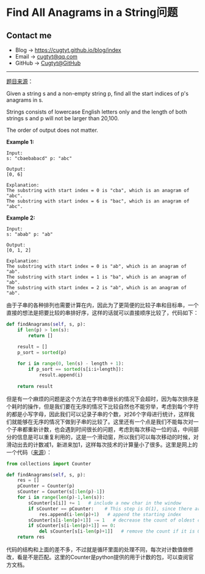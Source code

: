 # Find All Anagrams in a String问题

## Contact me

* Blog -> <https://cugtyt.github.io/blog/index>
* Email -> <cugtyt@qq.com>
* GitHub -> [Cugtyt@GitHub](https://github.com/Cugtyt)

---

[题目来源](https://leetcode.com/problems/find-all-anagrams-in-a-string/description/)：

Given a string s and a non-empty string p, find all the start indices of p's anagrams in s.

Strings consists of lowercase English letters only and the length of both strings s and p will not be larger than 20,100.

The order of output does not matter.

**Example 1:**

```
Input:
s: "cbaebabacd" p: "abc"

Output:
[0, 6]

Explanation:
The substring with start index = 0 is "cba", which is an anagram of "abc".
The substring with start index = 6 is "bac", which is an anagram of "abc".
```

**Example 2:**

```
Input:
s: "abab" p: "ab"

Output:
[0, 1, 2]

Explanation:
The substring with start index = 0 is "ab", which is an anagram of "ab".
The substring with start index = 1 is "ba", which is an anagram of "ab".
The substring with start index = 2 is "ab", which is an anagram of "ab".
```

由于子串的各种排列也需要计算在内，因此为了更简便的比较子串和目标串，一个直接的想法是把要比较的串排好序，这样的话就可以直接顺序比较了，代码如下：

``` python
def findAnagrams(self, s, p):
    if len(p) > len(s):
        return []

    result = []
    p_sort = sorted(p)
    
    for i in range(0, len(s) - length + 1):
        if p_sort == sorted(s[i:i+length]):
            result.append(i)
            
    return result
```

但是有一个麻烦的问题是这个方法在字符串很长的情况下会超时，因为每次排序是个耗时的操作，但是我们要在无序的情况下比较自然也不能穷举，考虑到每个字符的都是小写字母，因此我们可以记录子串的个数，对26个字母进行统计，这样我们就能够在无序的情况下做到子串的比较了。这里还有一个点是我们不能每次对一个子串都重新计数，也会遇到时间很长的问题，考虑到每次移动一位的话，中间部分的信息是可以重复利用的，这是一个滑动窗，所以我们可以每次移动的时候，对滑动出去的计数减1，新进来加1，这样每次技术的计算量小了很多。这里是网上的一个代码（[来源](https://leetcode.com/problems/find-all-anagrams-in-a-string/discuss/92009/Python-Sliding-Window-Solution-using-Counter)）：

``` python
from collections import Counter

def findAnagrams(self, s, p):
    res = []
    pCounter = Counter(p)
    sCounter = Counter(s[:len(p)-1])
    for i in range(len(p)-1,len(s)):
        sCounter[s[i]] += 1   # include a new char in the window
        if sCounter == pCounter:    # This step is O(1), since there are at most 26 English letters 
            res.append(i-len(p)+1)   # append the starting index
        sCounter[s[i-len(p)+1]] -= 1   # decrease the count of oldest char in the window
        if sCounter[s[i-len(p)+1]] == 0:
            del sCounter[s[i-len(p)+1]]   # remove the count if it is 0
    return res
```

代码的结构和上面的差不多，不过就是循环里面的处理不同，每次对计数值做修改，看是不是匹配。这里的Counter是python提供的用于计数的包，可以查阅官方文档。